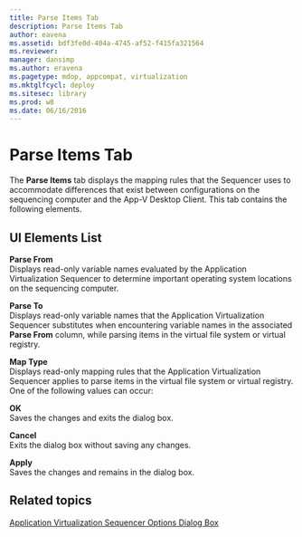 ```yaml
---
title: Parse Items Tab
description: Parse Items Tab
author: eavena
ms.assetid: bdf3fe0d-404a-4745-af52-f415fa321564
ms.reviewer: 
manager: dansimp
ms.author: eravena
ms.pagetype: mdop, appcompat, virtualization
ms.mktglfcycl: deploy
ms.sitesec: library
ms.prod: w8
ms.date: 06/16/2016
---
```



# Parse Items Tab


The **Parse Items** tab displays the mapping rules that the Sequencer uses to accommodate differences that exist between configurations on the sequencing computer and the App-V Desktop Client. This tab contains the following elements.

## UI Elements List


<a href="" id="parse-from"></a>**Parse From**  
Displays read-only variable names evaluated by the Application Virtualization Sequencer to determine important operating system locations on the sequencing computer.

<a href="" id="parse-to"></a>**Parse To**  
Displays read-only variable names that the Application Virtualization Sequencer substitutes when encountering variable names in the associated **Parse From** column, while parsing items in the virtual file system or virtual registry.

<a href="" id="map-type"></a>**Map Type**  
Displays read-only mapping rules that the Application Virtualization Sequencer applies to parse items in the virtual file system or virtual registry. One of the following values can occur:

<a href="" id="ok"></a>**OK**  
Saves the changes and exits the dialog box.

<a href="" id="cancel"></a>**Cancel**  
Exits the dialog box without saving any changes.

<a href="" id="apply"></a>**Apply**  
Saves the changes and remains in the dialog box.

## Related topics


[Application Virtualization Sequencer Options Dialog Box](application-virtualization-sequencer-options-dialog-box.md)

 

 





